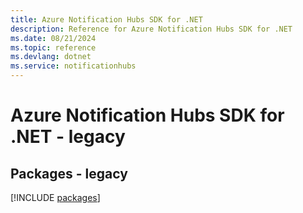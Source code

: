 ```yaml
---
title: Azure Notification Hubs SDK for .NET
description: Reference for Azure Notification Hubs SDK for .NET
ms.date: 08/21/2024
ms.topic: reference
ms.devlang: dotnet
ms.service: notificationhubs
---
```

# Azure Notification Hubs SDK for .NET - legacy
## Packages - legacy
[!INCLUDE [packages](notification-hubs-index.md)]
